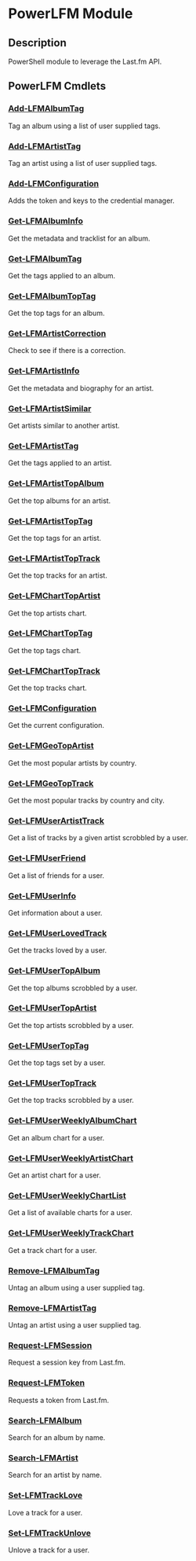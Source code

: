 # PowerLFM Module
## Description
PowerShell module to leverage the Last.fm API.

## PowerLFM Cmdlets
### [Add-LFMAlbumTag](Add-LFMAlbumTag.md)
Tag an album using a list of user supplied tags.

### [Add-LFMArtistTag](Add-LFMArtistTag.md)
Tag an artist using a list of user supplied tags.

### [Add-LFMConfiguration](Add-LFMConfiguration.md)
Adds the token and keys to the credential manager.

### [Get-LFMAlbumInfo](Get-LFMAlbumInfo.md)
Get the metadata and tracklist for an album.

### [Get-LFMAlbumTag](Get-LFMAlbumTag.md)
Get the tags applied to an album.

### [Get-LFMAlbumTopTag](Get-LFMAlbumTopTag.md)
Get the top tags for an album.

### [Get-LFMArtistCorrection](Get-LFMArtistCorrection.md)
Check to see if there is a correction.

### [Get-LFMArtistInfo](Get-LFMArtistInfo.md)
Get the metadata and biography for an artist.

### [Get-LFMArtistSimilar](Get-LFMArtistSimilar.md)
Get artists similar to another artist.

### [Get-LFMArtistTag](Get-LFMArtistTag.md)
Get the tags applied to an artist.

### [Get-LFMArtistTopAlbum](Get-LFMArtistTopAlbum.md)
Get the top albums for an artist.

### [Get-LFMArtistTopTag](Get-LFMArtistTopTag.md)
Get the top tags for an artist.

### [Get-LFMArtistTopTrack](Get-LFMArtistTopTrack.md)
Get the top tracks for an artist.

### [Get-LFMChartTopArtist](Get-LFMChartTopArtist.md)
Get the top artists chart.

### [Get-LFMChartTopTag](Get-LFMChartTopTag.md)
Get the top tags chart.

### [Get-LFMChartTopTrack](Get-LFMChartTopTrack.md)
Get the top tracks chart.

### [Get-LFMConfiguration](Get-LFMConfiguration.md)
Get the current configuration.

### [Get-LFMGeoTopArtist](Get-LFMGeoTopArtist.md)
Get the most popular artists by country.

### [Get-LFMGeoTopTrack](Get-LFMGeoTopTrack.md)
Get the most popular tracks by country and city.

### [Get-LFMUserArtistTrack](Get-LFMUserArtistTrack.md)
Get a list of tracks by a given artist scrobbled by a user.

### [Get-LFMUserFriend](Get-LFMUserFriend.md)
Get a list of friends for a user.

### [Get-LFMUserInfo](Get-LFMUserInfo.md)
Get information about a user.

### [Get-LFMUserLovedTrack](Get-LFMUserLovedTrack.md)
Get the tracks loved by a user.

### [Get-LFMUserTopAlbum](Get-LFMUserTopAlbum.md)
Get the top albums scrobbled by a user.

### [Get-LFMUserTopArtist](Get-LFMUserTopArtist.md)
Get the top artists scrobbled by a user.

### [Get-LFMUserTopTag](Get-LFMUserTopTag.md)
Get the top tags set by a user.

### [Get-LFMUserTopTrack](Get-LFMUserTopTrack.md)
Get the top tracks scrobbled by a user.

### [Get-LFMUserWeeklyAlbumChart](Get-LFMUserWeeklyAlbumChart.md)
Get an album chart for a user.

### [Get-LFMUserWeeklyArtistChart](Get-LFMUserWeeklyArtistChart.md)
Get an artist chart for a user.

### [Get-LFMUserWeeklyChartList](Get-LFMUserWeeklyChartList.md)
Get a list of available charts for a user.

### [Get-LFMUserWeeklyTrackChart](Get-LFMUserWeeklyTrackChart.md)
Get a track chart for a user.

### [Remove-LFMAlbumTag](Remove-LFMAlbumTag.md)
Untag an album using a user supplied tag.

### [Remove-LFMArtistTag](Remove-LFMArtistTag.md)
Untag an artist using a user supplied tag.

### [Request-LFMSession](Request-LFMSession.md)
Request a session key from Last.fm.

### [Request-LFMToken](Request-LFMToken.md)
Requests a token from Last.fm.

### [Search-LFMAlbum](Search-LFMAlbum.md)
Search for an album by name.

### [Search-LFMArtist](Search-LFMArtist.md)
Search for an artist by name.

### [Set-LFMTrackLove](Set-LFMTrackLove.md)
Love a track for a user.

### [Set-LFMTrackUnlove](Set-LFMTrackUnlove.md)
Unlove a track for a user.
